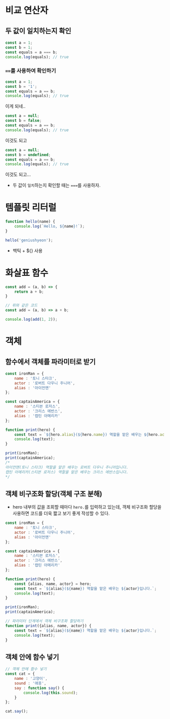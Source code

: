 # 비교 연산자
## 두 값이 일치하는지 확인
```javascript
const a = 1;
const b = 1;
const equals = a === b;
console.log(equals); // true
```
### `==`를 사용하여 확인하기
```javascript
const a = 1;
const b = '1';
const equals = a == b;
console.log(equals); // true
```
이게 되네..
```javascript
const a = null;
const b = false;
const equals = a == b;
console.log(equals); // true
```
이것도 되고
```javascript
const a = null;
const b = undefined;
const equals = a == b;
console.log(equals); // true
```
이것도 되고...
- 두 값이 `일치`하는지 확인할 때는 `===`를 사용하자.
# 템플릿 리터럴
```javascript
function hello(name) {
	console.log(`Hello, ${name}!`);
}

hello('geniushyeon');
```
- 백틱 + ${} 사용
# 화살표 함수
```javascript
const add = (a, b) => {
	return a + b;
}

// 위와 같은 코드
const add = (a, b) => a + b;

console.log(add(1, 2));
```

# 객체
## 함수에서 객체를 파라미터로 받기
```javascript
const ironMan = {
	name : '토니 스타크',
	actor : '로버트 다우니 주니어',
	alias : '아이언맨'
};

const captainAmerica = {
	name : '스티븐 로저스',
	actor : '크리스 에반스',
	alias : '캡틴 아메리카'
};

function print(hero) {
	const text = `${hero.alias}(${hero.name}) 역할을 맡은 배우는 ${hero.actor}입니다.`;
	console.log(text); 
}

print(ironMan);
print(captainAmerica);
/*
아이언맨(토니 스타크) 역할을 맡은 배우는 로버트 다우니 주니어입니다.
캡틴 아메리카(스티븐 로저스) 역할을 맡은 배우는 크리스 에반스입니다.
*/
```
## 객체 비구조화 할당(객체 구조 분해)
- hero 내부의 값을 조회할 때마다 `hero.`를 입력하고 있는데, 객체 비구조화 할당을 사용하면 코드를 더욱 짧고 보기 좋게 작성할 수 있다.
```javascript
const ironMan = {
	name : '토니 스타크',
	actor : '로버트 다우니 주니어',
	alias : '아이언맨'
};

const captainAmerica = {
	name : '스티븐 로저스',
	actor : '크리스 에반스',
	alias : '캡틴 아메리카'
};

function print(hero) {
	const {alias, name, actor} = hero;
	const text = `${alias}(${name}) 역할을 맡은 배우는 ${actor}입니다.`;
	console.log(text); 
}

print(ironMan);
print(captainAmerica);

// 파라미터 단계에서 객체 비구조화 할당하기
function print({alias, name, actor}) {
	const text = `${alias}(${name}) 역할을 맡은 배우는 ${actor}입니다.`;
	console.log(text); 
}
```
## 객체 안에 함수 넣기
```javascript
// 객체 안에 함수 넣기
const cat = {
	name : '고양이',
	sound : '애옹',
	say : function say() {
		console.log(this.sound);
	}
};

cat.say();
```